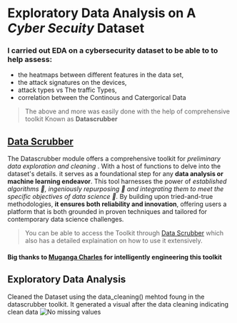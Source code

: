 # Exploratory Data Analysis on A ***Cyber Secuity*** Dataset
### I carried out EDA on a cybersecurity dataset to be able to to help  assess:
* the heatmaps between different features in the data set,
* the attack signatures on the devices,
* attack types vs The traffic Types,
* correlation between the Continous and Catergorical Data
  
>The above and more was easily done with the help of comprehensive toolkit Known as **Datascrubber**

## [Data Scrubber](https://datascrubber.developerhub.io/data-scrubber)
The Datascrubber module offers a comprehensive toolkit for *preliminary data exploration and cleaning* . With a host of functions to delve into the dataset's details. it serves as a foundational step for any **data analysis or machine learning endeavor**. This tool harnesses the power of *established algorithms 🥇, ingeniously repurposing 🥈 and integrating them to meet the specific objectives of data science 🥉.* By building upon tried-and-true methodologies, **it ensures both reliability and innovation**, offering users a platform that is both grounded in proven techniques and tailored for contemporary data science challenges.

> You can be able to access the Toolkit through [Data Scrubber](https://datascrubber.developerhub.io/data-scrubber) which also has a detailed explaination on how to use it extensively.  
#### Big thanks to [Muganga Charles](https://github.com/muganga-charles) for intelligently engineering this toolkit 

## Exploratory Data Analysis
Cleaned the Dataset using the data_cleaning() mehtod foung in the datascrubber toolkit. It generated a visual after the data cleaning indicating clean data
![No missing values ](https://github.com/ChuckJovans/CyberSecurity-Attacks-EDA/assets/90473880/e2be9078-7d7e-4cf7-b9bf-82c9c1391f00)

